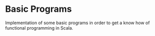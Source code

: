 # Basic Programs 

Implementation of some basic programs in order to get a know how of functional programming in Scala.
